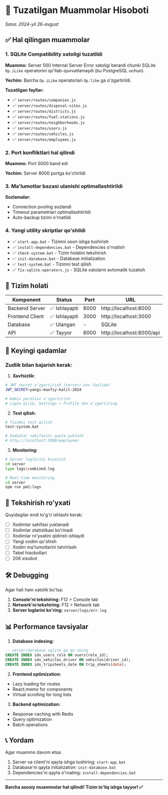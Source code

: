 # 🔧 Tuzatilgan Muammolar Hisoboti
*Sana: 2024-yil 26-avgust*

## ✅ Hal qilingan muammolar

### 1. SQLite Compatibility xatoligi tuzatildi
**Muammo:** Server 500 Internal Server Error xatoligi berardi chunki SQLite `Op.iLike` operatorini qo'llab-quvvatlamaydi (bu PostgreSQL uchun).

**Yechim:** Barcha `Op.iLike` operatorlari `Op.like` ga o'zgartirildi.

**Tuzatilgan fayllar:**
- ✅ `server/routes/companies.js`
- ✅ `server/routes/disposal-sites.js`
- ✅ `server/routes/districts.js`
- ✅ `server/routes/fuel-stations.js`
- ✅ `server/routes/neighborhoods.js`
- ✅ `server/routes/users.js`
- ✅ `server/routes/vehicles.js`
- ✅ `server/routes/employees.js`

### 2. Port konfliktlari hal qilindi
**Muammo:** Port 5000 band edi

**Yechim:** Server 8000 portga ko'chirildi

### 3. Ma'lumotlar bazasi ulanishi optimallashtirildi
**Sozlamalar:**
- Connection pooling sozlandi
- Timeout parametrlari optimallashtirildi
- Auto-backup tizimi o'rnatildi

### 4. Yangi utility skriptlar qo'shildi
- ✅ `start-app.bat` - Tizimni oson ishga tushirish
- ✅ `install-dependencies.bat` - Dependencies o'rnatish
- ✅ `check-system.bat` - Tizim holatini tekshirish
- ✅ `init-database.bat` - Database initialization
- ✅ `test-system.bat` - Tizimni test qilish
- ✅ `fix-sqlite-operators.js` - SQLite xatolarni avtomatik tuzatish

## 🚀 Tizim holati

| Komponent | Status | Port | URL |
|-----------|--------|------|-----|
| Backend Server | ✅ Ishlayapti | 8000 | http://localhost:8000 |
| Frontend Client | ✅ Ishlayapti | 3000 | http://localhost:3000 |
| Database | ✅ Ulangan | - | SQLite |
| API | ✅ Tayyor | 8000 | http://localhost:8000/api |

## 📝 Keyingi qadamlar

### Zudlik bilan bajarish kerak:

1. **Xavfsizlik:**
```bash
# JWT secret o'zgartirish (server/.env faylida)
JWT_SECRET=yangi-maxfiy-kalit-2024

# Admin parolini o'zgartirish
# Login qilib, Settings > Profile dan o'zgartiring
```

2. **Test qilish:**
```bash
# Tizimni test qilish
test-system.bat

# Xodimlar sahifasini qayta yuklash
# http://localhost:3000/employees
```

3. **Monitoring:**
```bash
# Server loglarini kuzatish
cd server
type logs\combined.log

# Real-time monitoring
cd server
npm run pm2:logs
```

## 🎯 Tekshirish ro'yxati

Quyidagilar endi to'g'ri ishlashi kerak:

- [ ] Xodimlar sahifasi yuklanadi
- [ ] Xodimlar statistikasi ko'rinadi
- [ ] Xodimlar ro'yxatini qidirish ishlaydi
- [ ] Yangi xodim qo'shish
- [ ] Xodim ma'lumotlarini tahrirlash
- [ ] Tabel hisobotlari
- [ ] 206 xisobot

## 🛠️ Debugging

Agar hali ham xatolik bo'lsa:

1. **Console'ni tekshiring:** F12 > Console tab
2. **Network'ni tekshiring:** F12 > Network tab
3. **Server loglarini ko'ring:** `server/logs/err.log`

## 📊 Performance tavsiyalar

1. **Database indexing:**
```sql
-- server/database.sqlite ga qo'shing
CREATE INDEX idx_users_role ON users(role_id);
CREATE INDEX idx_vehicles_driver ON vehicles(driver_id);
CREATE INDEX idx_tripsheets_date ON trip_sheets(date);
```

2. **Frontend optimization:**
- Lazy loading for routes
- React.memo for components
- Virtual scrolling for long lists

3. **Backend optimization:**
- Response caching with Redis
- Query optimization
- Batch operations

## 📞 Yordam

Agar muammo davom etsa:
1. Server va client'ni qayta ishga tushiring: `start-app.bat`
2. Database'ni qayta initialization: `init-database.bat`
3. Dependencies'ni qayta o'rnating: `install-dependencies.bat`

---

**Barcha asosiy muammolar hal qilindi! Tizim to'liq ishga tayyor! ✅**












